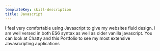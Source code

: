 ```yaml
---
templateKey: skill-description
title: Javascript
---
```

I feel very comfortable using Javascript to give my websites fluid design. I am well versed in both ES6 syntax as well as older vanilla javascript. You can look at Chatty and this Portfolio to see my most extensive Javasrcripting applications
